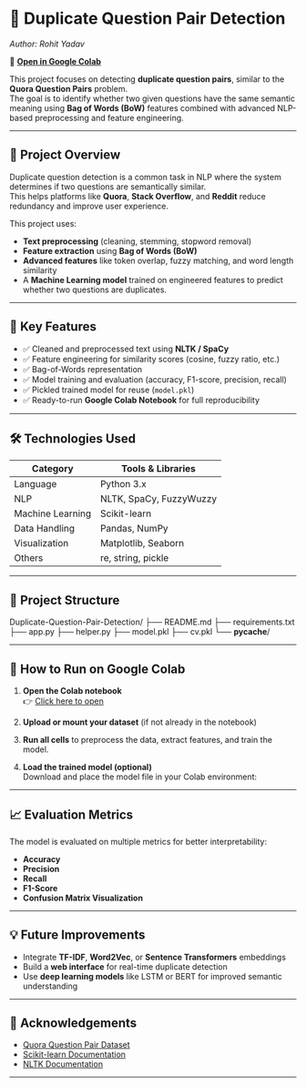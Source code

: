 # 🧠 Duplicate Question Pair Detection  
*Author: Rohit Yadav*  

📓 **[Open in Google Colab](https://colab.research.google.com/drive/1nYVucx_pr843eC9KNXRvO_dZ72ddMBU4?usp=sharing)**  

This project focuses on detecting **duplicate question pairs**, similar to the **Quora Question Pairs** problem.  
The goal is to identify whether two given questions have the same semantic meaning using **Bag of Words (BoW)** features combined with advanced NLP-based preprocessing and feature engineering.

---

## 📘 Project Overview  

Duplicate question detection is a common task in NLP where the system determines if two questions are semantically similar.  
This helps platforms like **Quora**, **Stack Overflow**, and **Reddit** reduce redundancy and improve user experience.

This project uses:
- **Text preprocessing** (cleaning, stemming, stopword removal)
- **Feature extraction** using **Bag of Words (BoW)**
- **Advanced features** like token overlap, fuzzy matching, and word length similarity
- A **Machine Learning model** trained on engineered features to predict whether two questions are duplicates.

---

## 🧩 Key Features  

- ✅ Cleaned and preprocessed text using **NLTK / SpaCy**
- ✅ Feature engineering for similarity scores (cosine, fuzzy ratio, etc.)
- ✅ Bag-of-Words representation
- ✅ Model training and evaluation (accuracy, F1-score, precision, recall)
- ✅ Pickled trained model for reuse (`model.pkl`)
- ✅ Ready-to-run **Google Colab Notebook** for full reproducibility

---

## 🛠️ Technologies Used  

| Category | Tools & Libraries |
|-----------|------------------|
| Language | Python 3.x |
| NLP | NLTK, SpaCy, FuzzyWuzzy |
| Machine Learning | Scikit-learn |
| Data Handling | Pandas, NumPy |
| Visualization | Matplotlib, Seaborn |
| Others | re, string, pickle |

---

## 📂 Project Structure

 Duplicate-Question-Pair-Detection/
├── README.md
├── requirements.txt
├── app.py
├── helper.py
├── model.pkl
├── cv.pkl
└── __pycache__/






---

## 🚀 How to Run on Google Colab  
1. **Open the Colab notebook**  
   👉 [Click here to open](https://colab.research.google.com/drive/1nYVucx_pr843eC9KNXRvO_dZ72ddMBU4?usp=sharing)

2. **Upload or mount your dataset** (if not already in the notebook)

3. **Run all cells** to preprocess the data, extract features, and train the model.

4. **Load the trained model (optional)**  
   Download and place the model file in your Colab environment:

   
---

## 📈 Evaluation Metrics  

The model is evaluated on multiple metrics for better interpretability:

- **Accuracy**
- **Precision**
- **Recall**
- **F1-Score**
- **Confusion Matrix Visualization**

---

## 💡 Future Improvements  

- Integrate **TF-IDF**, **Word2Vec**, or **Sentence Transformers** embeddings  
- Build a **web interface** for real-time duplicate detection  
- Use **deep learning models** like LSTM or BERT for improved semantic understanding  

---

## 🙌 Acknowledgements  

- [Quora Question Pair Dataset](https://www.kaggle.com/c/quora-question-pairs)  
- [Scikit-learn Documentation](https://scikit-learn.org/stable/)  
- [NLTK Documentation](https://www.nltk.org/)  

---



 
